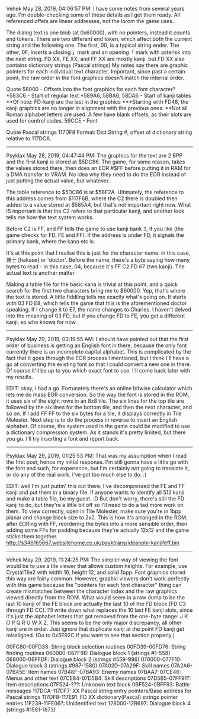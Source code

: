 Vehek May 28, 2019, 04:06:57 PM:
I have some notes from several years ago. I'm double-checking some of these details as I get them ready. All referenced offets are linear addresses, not the lorom the game uses.

The dialog text is one blob (at 0x60000), with no pointers, instead it counts end tokens. There are two different end token, which affect both the current string and the following one. The first, 00, is a typical string ender. The other, 0F, inserts a closing 」mark and an opening「 mark with asterisk into the next string.
FD XX, FE XX, and FF XX are mostly kanji, but FD XX also contains dictionary strings (Pascal strings)
My notes say there are graphic pointers for each individual text character. Important, since past a certain point, the raw order in the font graphics doesn't match the internal order.

Quote
58000 - Offsets into the font graphics for each font character?
*583C6 - Start of regular text
*589A6, 58BA6, 58DA6 - Start of kanji tables
**Of note: FD-kanji are the last in the graphics
***Starting with FD48, the kanji graphics are no longer in alignment with the previous ones.
**Not all Roman alphabet letters are used. A few have blank offsets, as their slots are used for control codes.
59CCE - Font

Quote
Pascal strings
117DF8
Format: Dict.String #, offset of dictionary string relative to 117DCA.

--------------------

Psyklax May 28, 2019, 04:47:44 PM:
The graphics for the text are 2 BPP and the first kanji is stored at $5DC86. The game, for some reason, takes the values stored there, then does an EOR #$FF before putting it in RAM for a DMA transfer to VRAM. No idea why they need to do the EOR instead of just putting the actual value, but whatever.

The table reference to $5DC86 is at $58F2A. Ultimately, the reference to this address comes from $117F6B, where the C2 there is doubled then added to a value stored at $585A4, but that's not important right now. What IS important is that the C2 refers to that particular kanji, and another look tells me how the text system works.

Before C2 is FF, and FF tells the game to use kanji bank 3, if you like (the game checks for FD, FE and FF). If the address is under FD, it signals the primary bank, where the kana etc is.

It's at this point that I realise this is just for the character name: in this case, 博士 [hakase] or 'doctor'. Before the name, there's a byte saying how many bytes to read - in this case, 04, because it's FF C2 FD 67 (two kanji). The actual text is another matter.

Making a table file for the basic kana is trivial at this point, and a quick search for the first two characters bring me to $60000. Yep, that's where the text is stored. A little fiddling tells me exactly what's going on. It starts with 03 FD E8, which tells the game that this is the aforementioned doctor speaking. If I change it to E7, the name changes to Charles. I haven't delved into the meaning of 03 FD, but if you change FD to FE, you get a different kanji, so who knows for now.

--------------------

Psyklax May 29, 2019, 03:19:55 AM:
I should have pointed out that the first order of business is getting an English font in there, because the only font currently there is an incomplete capital alphabet. This is complicated by the fact that it goes through the EOR process I mentioned, but I think I'll have a go at converting the existing font so that I could convert a new one in there. Of course it'll be up to you which exact font to use. I'll come back later with my results.

EDIT: okay, I had a go. Fortunately there's an online bitwise calculator which lets me do mass EOR conversion. So the way the font is stored in the ROM, it uses six of the eight rows in an 8x8 tile. The six lines for the top tile are followed by the six lines for the bottom tile, and then the next character, and so on. If I add FF FF to the six bytes for a tile, it displays correctly in Tile Molester. Next step is to do the process in reverse to insert an English alphabet. Of course, the system used in the game could be modified to use a dictionary compression system. As it stands it's pretty limited, but there you go. I'll try inserting a font and report back.

-------------------- 

Psyklax May 29, 2019, 01:25:53 PM:
That was my assumption when I read the first post, hence my initial response. I'm still gonna have a little go with the font and such, for experience, but I'm certainly not going to translate it, or do any of the real work. I've got too much else to do. :)

EDIT: well I'm just puttin' this out there. I've decompressed the FE and FF kanji and put them in a binary file. If anyone wants to identify all 512 kanji and make a table file, be my guest. :D But don't worry, there's still the FD kanji to do, but they're a little bit off so I'll need to do a tad more work on them.
To view correctly, open in Tile Molester, make sure you're in 1bpp planar and change block size to 2x2. This is how it's arranged in the ROM, after EORing with FF, reordering the bytes into a more sensible order, then adding some FFs for padding because they're actually 12x12 and the game sticks them together.
http://s346165667.websitehome.co.uk/psyktrans/ideanohi-kanjifeff.bin

--------------------

Vehek May 29, 2019, 11:24:25 PM:
The simpler way of viewing the font would be to use a tile viewer that allows custom heights. For example, use CrystalTile2 with width 16, height 12, and solid 1bpp. Font graphics stored this way are fairly common.
However, graphic viewers don't work perfectly with this game because the "pointers for each font character" thing can create mismatches between the character index and the raw graphics viewed directly from the ROM.
What would seem in a raw dump to be the last 10 kanji of the FE block are actually the last 10 of the FD block (FD C3 through FD CC). I'll write down what replaces the 10 last FE kanji slots, since it's just the alphabet letters that got removed from the one-byte range: J K O P Q R U W X Z. This seems to be the only major discrepancy, all other kanji are in order. Just ignore that duplicate kanji at the point FD kanji get misaligned. (Go to 0x5E92C if you want to see that section properly.) 

00FC80-00FD38: String block selection routines
00FD39-00FD76: String finding routines
060000-067F9B: Dialogue block 1 (strings #1-558)
068000-06FFDF: Dialogue block 2 (strings #559-986)
070000-077F10: Dialogue block 3 (strings #987-1580)
07A02D-07A29F: Skill names
07A2A6-07B45E: Item names
07B48F-07BA93: Enemy names
07BAA7-07CE46: Menus and other text
07CE84-07D5B4: Skill descriptions
07D5B5-07FF91?: Item descriptions
07F524-???: Unknown text block
0BF524-0BFF93: Battle messages
117DCA-117DF7: XX Pascal string entry pointers/Base address for Pascal strings
117DF8-117E91: FD XX dictionary(Pascal) strings pointer entries
11F239-11FE06?: Unidentified text
128000-12B697: Dialogue block 4 (strings #1581-1873)


